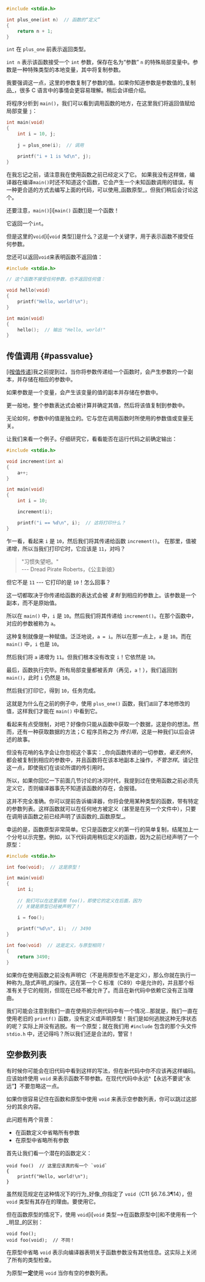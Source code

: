 ``` {.c .numberLines}
#include <stdio.h>

int plus_one(int n)  // 函数的“定义”
{
    return n + 1;
}
```  

`int` 在 `plus_one` 前表示返回类型。

`int n` 表示该函数接受一个 `int` 参数，保存在名为“参数” `n` 的特殊局部变量中。参数是一种特殊类型的本地变量，其中将复制参数。

我要强调这一点，这里的参数复制了参数的值。如果你知道参数是参数值的_复制品_，很多 C 语言中的事情会更容易理解。稍后会详细介绍。

将程序分析到 `main()`，我们可以看到调用函数的地方，在这里我们将返回值赋给局部变量 `j`：

``` {.c .numberLines startFrom="8"}
int main(void)
{
    int i = 10, j;
    
    j = plus_one(i);  // 调用

    printf("i + 1 is %d\n", j);
}
```

在我忘记之前，请注意我在使用函数之前已经定义了它。
如果我没有这样做，编译器在编译`main()`时还不知道这个函数，它会产生一个未知函数调用的错误。有一种更合适的方式去编写上面的代码，可以使用_函数原型_，但我们稍后会讨论这个。

还要注意，`main()`[i[`main()` 函数]]是一个函数！

它返回一个`int`。

但是这里的`void`[i[`void` 类型]]是什么？这是一个关键字，用于表示函数不接受任何参数。

您还可以返回`void`来表明函数不返回值：

```c
#include <stdio.h>

// 这个函数不接受任何参数，也不返回任何值：

void hello(void)
{
    printf("Hello, world!\n");
}

int main(void)
{
    hello();  // 输出 "Hello, world!"
}
```

## 传值调用 {#passvalue}

[i[按值传递]()]我之前提到过，当你将参数传递给一个函数时，会产生参数的一个副本，并存储在相应的参数中。

如果参数是一个变量，会产生该变量的值的副本并存储在参数中。

更一般地，整个参数表达式会被计算并确定其值，然后将该值复制到参数中。

无论如何，参数中的值是独立的。它与您在调用函数时所使用的参数值或变量无关。

让我们来看一个例子。仔细研究它，看看能否在运行代码之前确定输出：

```c
#include <stdio.h>

void increment(int a)
{
    a++;
}

int main(void)
{
    int i = 10;

    increment(i);

    printf("i == %d\n", i);  // 这将打印什么？
}
```

乍一看，看起来 `i` 是 `10`，然后我们将其传递给函数 `increment()`。 在那里，值被递增，所以当我们打印它时，它应该是 `11`，对吗？

> "习惯失望吧。"  
> --- Dread Pirate Roberts，《公主新娘》

但它不是 `11` --- 它打印的是 `10`！怎么回事？

这一切都取决于你传递给函数的表达式会被 _复制_ 到相应的参数上。该参数是一个副本，而不是原始值。

所以在 `main()` 中，`i` 是 `10`。然后我们将其传递给 `increment()`。在那个函数中，对应的参数被称为 `a`。

这种复制就像是一种赋值。泛泛地说，`a = i`。所以在那一点上，`a` 是 `10`。而在 `main()` 中，`i` 也是 `10`。

然后我们将 `a` 递增为 `11`。但我们根本没有改变 `i`！它依然是 `10`。

最后，函数执行完毕。所有局部变量都被丢弃（再见，`a`！），我们返回到 `main()`，此时 `i` 仍然是 `10`。

然后我们打印它，得到 `10`，任务完成。

这就是为什么在之前的例子中，使用 `plus_one()` 函数，我们`返回`了本地修改的值，这样我们才能在 `main()` 中看到它。

看起来有点受限制，对吧？好像你只能从函数中获取一个数据，这是你的想法。然而，还有一种获取数据的方法；C 程序员称之为 _传引用_，这是一种我们以后会讲述的故事。

但没有花哨的名字会让你忽视这个事实：_你向函数传递的一切参数，_毫无例外_，都会被复制到相应的参数中，并且函数将在该本地副本上操作，_不管怎样_。请记住这一点，即使我们在谈论所谓的传引用时。

所以，如果你回忆一下前面几节讨论的冰河时代，我提到过在使用函数之前必须先定义它，否则编译器事先不知道该函数的存在，会报错。

这并不完全准确。你可以提前告诉编译器，你将会使用某种类型的函数，带有特定的参数列表。这样函数就可以在任何地方被定义（甚至是在另一个文件中），只要在调用该函数之前已经声明了该函数的_函数原型_。

幸运的是，函数原型非常简单。它只是函数定义的第一行的简单复制，结尾加上一个分号以示完整。例如，以下代码调用稍后定义的函数，因为之前已经声明了一个原型：

``` {.c .numberLines}
#include <stdio.h>

int foo(void);  // 这是原型！

int main(void)
{
    int i;
    
    // 我们可以在这里调用 foo()，即使它的定义在后面，因为
    // 关键是原型已经被声明了！

    i = foo();
    
    printf("%d\n", i);  // 3490
}

int foo(void)  // 这是定义，与原型相同！
{
    return 3490;
}
```

如果你在使用函数之前没有声明它（不是用原型也不是定义），那么你就在执行一种称为_隐式声明_的操作。这在第一个 C 标准（C89）中是允许的，并且那个标准有关于它的规则，但现在已经不被允许了。而且在新代码中依赖它没有正当理由。

我们可能会注意到我们一直在使用的示例代码中有一个情况...那就是，我们一直在使用老旧的 `printf()` 函数，没有定义或声明原型！我们是如何逃脱这种无序状态的呢？实际上并没有逃脱。有一个原型；就在我们用 `#include` 包含的那个头文件 `stdio.h` 中，还记得吗？所以我们还是合法的，警官！

## 空参数列表

有时候你可能会在旧代码中看到这样的写法，但在新代码中你不应该再这样编码。应该始终使用 `void` 来表示函数不带参数。在现代代码中永远^【永远不要说“永远”】不要忽略这一点。

如果你很容易记住在函数和原型中使用 `void` 来表示空参数列表，你可以跳过这部分的其余内容。

此问题有两个背景：

- 在函数定义中省略所有参数
- 在原型中省略所有参数

首先让我们看一个潜在的函数定义：

``` {.c}
void foo()  // 这里应该真的有一个 `void`
{
    printf("Hello, world!\n");
}
```

虽然规范规定在这种情况下的行为_好像_你指定了 `void`（C11 §6.7.6.3¶14），但 `void` 类型有其存在的理由。要使用它。

但在函数原型的情况下，使用 `void`[i[`void` 类型-->在函数原型中]]和不使用有一个_明显_的区别：

``` {.c}
void foo();
void foo(void);  // 不同！
```

在原型中省略 `void` 表示向编译器表明关于函数参数没有其他信息。这实际上关闭了所有的类型检查。

为原型**一定**使用 `void` 当你有空的参数列表。
